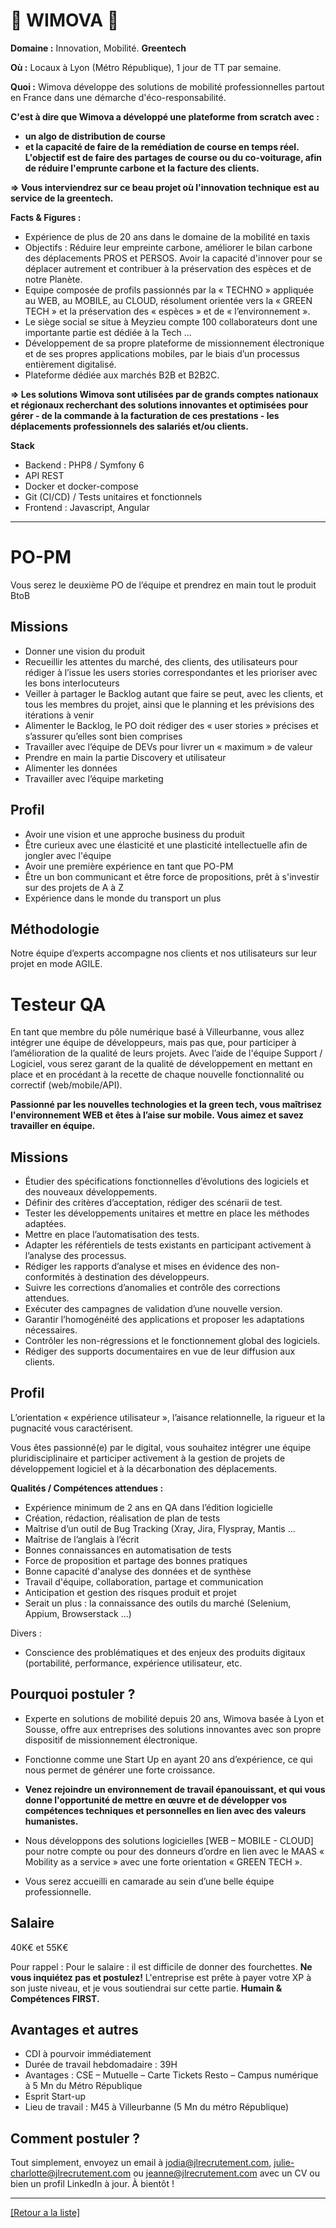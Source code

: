 # 🚖 WIMOVA 🚖

**Domaine :** Innovation, Mobilité. **Greentech**

**Où :** Locaux à Lyon (Métro République), 1 jour de TT par semaine.  

**Quoi :** Wimova développe des solutions de mobilité professionnelles partout en France dans une démarche d'éco-responsabilité. 

**C'est à dire que Wimova a développé une plateforme from scratch avec :** 
* **un algo de distribution de course** 
* **et la capacité de faire de la remédiation de course en temps réel. 
L'objectif est de faire des partages de course ou du co-voiturage, afin de réduire l'emprunte carbone et la facture des clients.**

**=> Vous interviendrez sur ce beau projet où l'innovation technique est au service de la greentech.**


**Facts & Figures :** 

* Expérience de plus de 20 ans dans le domaine de la mobilité en taxis
* Objectifs : Réduire leur empreinte carbone, améliorer le bilan carbone des déplacements PROS et PERSOS. Avoir la capacité d'innover pour se déplacer autrement et contribuer à la préservation des espèces et de notre Planète.
* Equipe composée de profils passionnés par la « TECHNO » appliquée au WEB, au MOBILE, au CLOUD, résolument orientée vers la « GREEN TECH » et la préservation des « espèces » et de « l’environnement ».
* Le siège social se situe à Meyzieu compte 100 collaborateurs dont une importante partie est dédiée à la Tech ...
* Développement de sa propre plateforme de missionnement électronique et de ses propres applications mobiles, par le biais d’un processus entièrement digitalisé. 
* Plateforme dédiée aux marchés B2B et B2B2C.

**=> Les solutions Wimova sont utilisées par de grands comptes nationaux et régionaux recherchant des solutions innovantes et optimisées pour gérer - de la commande à la facturation de ces prestations - les déplacements professionnels des salariés et/ou clients.**


**Stack**
* Backend : PHP8 / Symfony 6
* API REST
* Docker et docker-compose
* Git (CI/CD) / Tests unitaires et fonctionnels
* Frontend : Javascript, Angular

----

# PO-PM

Vous serez le deuxième PO de l’équipe et prendrez en main tout le produit BtoB

## Missions

* Donner une vision du produit
* Recueillir les attentes du marché, des clients, des utilisateurs pour rédiger à l’issue les users stories correspondantes et les prioriser avec les bons interlocuteurs
* Veiller  à partager le Backlog autant que faire se peut, avec les clients, et tous les membres du projet, ainsi que le planning et les prévisions des itérations à venir 
* Alimenter le Backlog, le PO doit rédiger des « user stories » précises et s’assurer qu’elles sont bien comprises
* Travailler avec l’équipe de DEVs pour livrer un « maximum » de valeur
* Prendre en main la partie Discovery et utilisateur
* Alimenter les données 
* Travailler avec l’équipe marketing

## Profil

* Avoir une vision et une approche business du produit
* Être curieux avec une élasticité et une plasticité intellectuelle afin de jongler avec l'équipe
* Avoir une première  expérience en tant que PO-PM 
* Être un bon communicant et être force de propositions, prêt à s'investir sur des projets de A à Z
* Expérience dans le monde du transport un plus

## Méthodologie

Notre équipe d’experts accompagne nos clients et nos utilisateurs sur leur projet en mode AGILE.

# Testeur QA

En tant que membre du pôle numérique basé à Villeurbanne, vous allez intégrer une équipe de développeurs, mais pas que, pour participer à l’amélioration de la qualité de leurs projets. Avec l’aide de l'équipe Support / Logiciel, vous serez garant de la qualité de développement en mettant en place et en procédant à la recette de chaque nouvelle fonctionnalité ou correctif (web/mobile/API).

**Passionné par les nouvelles technologies et la green tech, vous maîtrisez l'environnement WEB et êtes à l’aise sur mobile. Vous aimez et savez travailler en équipe.**

## Missions

* Étudier des spécifications fonctionnelles d’évolutions des logiciels et des nouveaux développements.
* Définir des critères d’acceptation, rédiger des scénarii de test.
* Tester les développements unitaires et mettre en place les méthodes adaptées.
* Mettre en place l’automatisation des tests.
* Adapter les référentiels de tests existants en participant activement à l’analyse des processus.
* Rédiger les rapports d’analyse et mises en évidence des non-conformités à destination des développeurs.
* Suivre les corrections d’anomalies et contrôle des corrections attendues.
* Exécuter des campagnes de validation d’une nouvelle version.
* Garantir l’homogénéité des applications et proposer les adaptations nécessaires.
* Contrôler les non-régressions et le fonctionnement global des logiciels.
* Rédiger des supports documentaires en vue de leur diffusion aux clients.

## Profil

L’orientation « expérience utilisateur », l’aisance relationnelle, la rigueur et la pugnacité vous caractérisent.

Vous êtes passionné(e) par le digital, vous souhaitez intégrer une équipe pluridisciplinaire et participer activement à la gestion de projets de développement logiciel et à la décarbonation des déplacements. 

**Qualités / Compétences attendues :**

* Expérience minimum de 2 ans en QA dans l’édition logicielle
* Création, rédaction, réalisation de plan de tests
* Maîtrise d’un outil de Bug Tracking (Xray, Jira, Flyspray, Mantis ...
* Maîtrise de l’anglais à l’écrit
* Bonnes connaissances en automatisation de tests
* Force de proposition et partage des bonnes pratiques
* Bonne capacité d'analyse des données et de synthèse
* Travail d'équipe, collaboration, partage et communication
* Anticipation et gestion des risques produit et projet
* Serait un plus : la connaissance des outils du marché (Selenium, Appium, Browserstack ...)

Divers :
* Conscience des problématiques et des enjeux des produits digitaux (portabilité, performance, expérience utilisateur, etc.
 

## Pourquoi postuler ?

* Experte en solutions de mobilité depuis 20 ans, Wimova basée à Lyon et Sousse, offre aux entreprises des solutions innovantes avec son propre dispositif de missionnement électronique. 
* Fonctionne comme une Start Up en ayant 20 ans d’expérience, ce qui nous permet de générer une forte croissance.

* **Venez rejoindre un environnement de travail épanouissant, et qui vous donne l'opportunité de mettre en œuvre et de développer vos compétences techniques et personnelles en lien avec des valeurs humanistes.** 

* Nous développons des solutions logicielles [WEB – MOBILE - CLOUD] pour notre compte ou pour des donneurs d’ordre en lien avec le MAAS « Mobility as a service » avec une forte orientation « GREEN TECH ».

* Vous serez accueilli en camarade au sein d’une belle équipe professionnelle.


## Salaire

40K€ et 55K€ 

Pour rappel : Pour le salaire : il est difficile de donner des fourchettes. **Ne vous inquiétez pas et postulez!** L'entreprise est prête à payer votre XP à son juste niveau, et je vous soutiendrai sur cette partie. **Humain & Compétences FIRST.**

## Avantages et autres

* CDI à pourvoir immédiatement
*  Durée de travail hebdomadaire : 39H
*  Avantages : CSE – Mutuelle – Carte Tickets Resto – Campus numérique à 5 Mn du Métro République
* Esprit Start-up
* Lieu de travail : M45 à Villeurbanne (5 Mn du métro République) 


## Comment postuler ?

Tout simplement, envoyez un email à jodia@jlrecrutement.com, julie-charlotte@jlrecrutement.com ou jeanne@jlrecrutement.com avec un CV ou bien un profil LinkedIn à jour. À bientôt !

----
<a href="https://github.com/jlondiche/job-board-php/blob/master/README.md">[Retour a la liste]</a>




